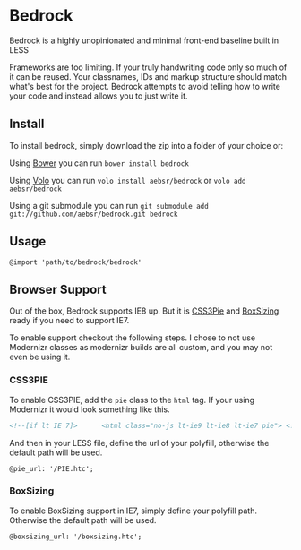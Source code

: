 # Bedrock

Bedrock is a highly unopinionated and minimal front-end baseline built in LESS

Frameworks are too limiting. If your truly handwriting code only so much of it can be reused. Your classnames, IDs and markup structure should match what's best for the project. Bedrock attempts to avoid telling how to write your code and instead allows you to just write it.

## Install
To install bedrock, simply download the zip into a folder of your choice or:

Using [Bower](https://github.com/twitter/bower) you can run `bower install bedrock`

Using [Volo](https://github.com/volojs/volo) you can run `volo install aebsr/bedrock` or `volo add aebsr/bedrock`

Using a git submodule you can run `git submodule add git://github.com/aebsr/bedrock.git bedrock`

## Usage
`@import 'path/to/bedrock/bedrock'`


## Browser Support

Out of the box, Bedrock supports IE8 up. But it is [CSS3Pie](http://css3pie.com) and [BoxSizing](https://github.com/Schepp/box-sizing-polyfill) ready if you need to support IE7.

To enable support checkout the following steps. I chose to not use Modernizr classes as modernizr builds are all custom, and you may not even be using it.

### CSS3PIE

To enable CSS3PIE, add the `pie` class to the `html` tag. If your using Modernizr it would look something like this.

```html
<!--[if lt IE 7]>      <html class="no-js lt-ie9 lt-ie8 lt-ie7 pie"> <![endif]-->
```

And then in your LESS file, define the url of your polyfill, otherwise the default path will be used.

`@pie_url: '/PIE.htc';`

### BoxSizing

To enable BoxSizing support in IE7, simply define your polyfill path. Otherwise the default path will be used.

`@boxsizing_url: '/boxsizing.htc';`
